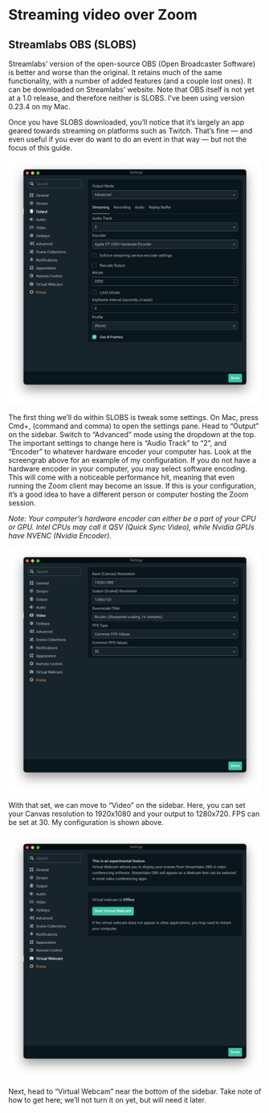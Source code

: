 # Streaming video over Zoom
## Streamlabs OBS (SLOBS)

Streamlabs’ version of the open-source OBS (Open Broadcaster Software) is better and worse than the original. It retains much of the same functionality, with a number of added features (and a couple lost ones). It can be downloaded on Streamlabs’ website. Note that OBS itself is not yet at a 1.0 release, and therefore neither is SLOBS. I’ve been using version 0.23.4 on my Mac.

Once you have SLOBS downloaded, you’ll notice that it’s largely an app geared towards streaming on platforms such as Twitch. That’s fine — and even useful if you ever do want to do an event in that way — but not the focus of this guide.

![Output settings](/images/output-settings.png)

The first thing we’ll do within SLOBS is tweak some settings. On Mac, press Cmd+, (command and comma) to open the settings pane. Head to “Output” on the sidebar. Switch to “Advanced” mode using the dropdown at the top. The important settings to change here is “Audio Track” to “2”, and “Encoder” to whatever hardware encoder your computer has. Look at the screengrab above for an example of my configuration. If you do not have a hardware encoder in your computer, you may select software encoding. This will come with a noticeable performance hit, meaning that even running the Zoom client may become an issue. If this is your configuration, it’s a good idea to have a different person or computer hosting the Zoom session.

*Note: Your computer’s hardware encoder can either be a part of your CPU or GPU. Intel CPUs may call it QSV (Quick Sync Video), while Nvidia GPUs have NVENC (Nvidia Encoder).*

![Video settings](/images/video-settings.png)

With that set, we can move to “Video” on the sidebar. Here, you can set your Canvas resolution to 1920x1080 and your output to 1280x720. FPS can be set at 30. My configuration is shown above.

![Output settings](/images/virtual-webcam.png)

Next, head to “Virtual Webcam” near the bottom of the sidebar. Take note of how to get here; we’ll not turn it on yet, but will need it later. 
